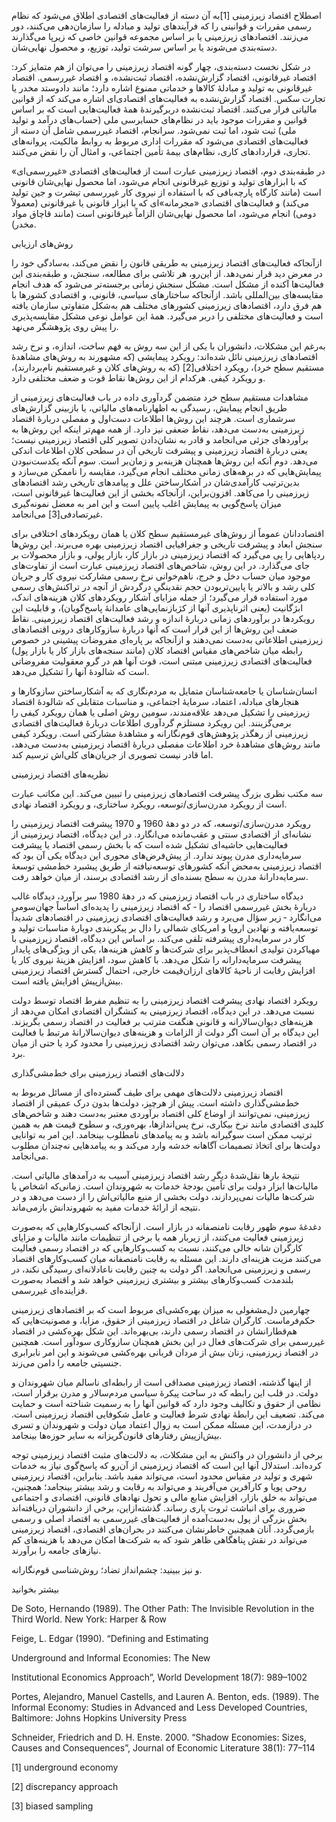   اصطلاح اقتصاد زیرزمینی [1]به آن دسته از فعالیت‌های اقتصادی اطلاق می‌شود که نظام رسمی مقررات و قوانینی را که فرآیندهای تولید و مبادله را سازمان‌دهی می‌کنند، دور می‌زنند. اقتصادهای زیرزمینی یا بر اساس مجموعه قوانین خاصی که زیرپا می‌گذارند دسته‌بندی می‌شوند یا بر اساس سرشت تولید، توزیع، و محصول نهایی‌شان.

در شکل نخست دسته‌بندی، چهار گونه اقتصاد زیرزمینی را می‌توان از هم متمایز کرد: اقتصاد غیرقانونی، اقتصاد گزارش‌نشده، اقتصاد ثبت‌نشده، و اقتصاد غیررسمی. اقتصاد غیرقانونی به تولید و مبادلهٔ کالاها و خدماتی ممنوع اشاره دارد؛ مانند دادوستد مخدر یا تجارت سکس. اقتصاد گزارش‌نشده به فعالیت‌های اقتصادی‌ای اشاره می‌کند که از قوانین مالیاتی فرار می‌کنند. اقتصاد ثبت‌نشده دربرگیرندهٔ همۀ فعالیت‌هایی است که بر اساس قوانین و مقررات موجود باید در نظام‌های حسابرسی ملی (حساب‌های درآمد و تولید ملی) ثبت شود، اما ثبت نمی‌شود. سرانجام، اقتصاد غیررسمی شامل آن دسته از فعالیت‌های اقتصادی می‌شود که مقررات اداری مربوط به روابط مالکیت، پروانه‌های تجاری، قراردادهای کاری، نظام‌های بیمهٔ تأمین اجتماعی، و امثال آن را نقض می‌کنند.

در طبقه‌بندی دوم، اقتصاد زیرزمینی عبارت است از فعالیت‌های اقتصادی «غیررسمی‌ای» که با ابزارهای تولید و توزیع غیرقانونی انجام می‌شود، اما محصول نهایی‌شان قانونی است (مانند کارگاه پارچه‌بافی که با استفاده از نیروی کار غیررسمی تیشرت‌ و جین تولید می‌کند) و فعالیت‌های اقتصادی «مجرمانه»‌ای که با ابزار قانونی یا غیرقانونی (معمولاً دومی) انجام می‌شود، اما محصول نهایی‌شان الزاماً غیرقانونی است (مانند قاچاق مواد مخدر).

روش‌های ارزیابی

ازآنجاکه فعالیت‌های اقتصاد زیرزمینی به طریقی قانون را نقض می‌کند، به‌سادگی خود را در معرض دید قرار نمی‌دهد. از این‌رو، هر تلاشی برای مطالعه، سنجش، و طبقه‌بندی این فعالیت‌ها آکنده از مشکل است. مشکل سنجش زمانی برجسته‌تر می‌شود که هدف انجام مقایسه‌های بین‌المللی باشد. ازآنجاکه ساختارهای سیاسی، قانونی، و اقتصادی‌ کشورها با هم فرق دارد، اقتصادهای زیرزمینی کشورهای مختلف هم به‌شکل متفاوتی سازمان یافته است و فعالیت‌های مختلفی را دربر می‌گیرد. همهٔ این عوامل نوعی مشکل مقایسه‌پذیری را پیش روی پژوهشگر می‌نهد.

 به‌رغم این مشکلات، دانشوران با یکی از این سه روش به فهم ساخت، اندازه، و نرخ رشد اقتصادهای زیرزمینی نائل شده‌اند: رویکرد پیمایشی (که مشهورند به روش‌های مشاهدهٔ مستقیم سطح خرد)، رویکرد اختلافی[2] (که به روش‌های کلان و غیرمستقیم نام‌بردارند)، و رویکرد کیفی. هرکدام از این روش‌ها نقاط قوت و ضعف مختلفی دارد.

 مشاهدات مستقیم سطح خرد متضمن گردآوری داده در باب فعالیت‌های زیرزمینی از طریق انجام پیمایش‌، رسیدگی به اظهارنامه‌های مالیاتی، یا بازبینی گزارش‌های سرشماری‌ است. هرچند این روش‌ها اطلاعات دست‌اول و مفصلی دربارهٔ اقتصاد زیرزمینی به‌دست می‌دهد، نقاط ضعفی نیز دارد. از همه مهم‌تر اینکه این روش‌ها به برآوردهای جزئی می‌انجامد و قادر به نشان‌دادن تصویر کلی اقتصاد زیرزمینی نیست؛ یعنی دربارهٔ اقتصاد زیرزمینی و پیشرفت تاریخی آن در سطحی کلان اطلاعات اندکی می‌دهد. دوم آنکه این روش‌ها همچنان هزینه‌بر و زمان‌بر است. سوم آنکه یکدست‌نبودن پیمایش‌هایی که در برهه‌های زمانی مختلف انجام می‌گیرد، مقایسه را ناممکن می‌سازد و بدین‌ترتیب کارآمدی‌شان در آشکارساختن علل و پیامدهای تاریخی رشد اقتصادهای زیرزمینی را می‌کاهد. افزون‌براین، ازآنجاکه بخشی از این فعالیت‌ها غیرقانونی است، میزان پاسخ‌گویی به پیمایش اغلب پایین است و این امر به معضل نمونه‌گیری غیرتصادفی[3] می‌انجامد. 

اقتصاددانان عموماً از روش‌های غیرمستقیم سطح کلان یا همان رویکردهای اختلافی برای سنجش ابعاد و پیشرفت تاریخی و جغرافیایی اقتصاد زیرزمینی بهره می‌برند. این روش‌ها ردپاهایی را پی می‌گیرد که اقتصاد زیرزمینی در بازار کار، بازار پولی، و بازار محصولات بر جای می‌گذارد. در این روش، شاخص‌های اقتصاد زیرزمینی عبارت است از تفاوت‌های موجود میان حساب دخل و خرج، ناهم‌خوانی نرخ رسمی مشارکت نیروی کار و جریان کلی رشد و بالاتر یا پایین‌تربودن حجم نقدینگیِ درگردش از آنچه در تراکنش‌های رسمی مورد استفاده قرار می‌گیرد؛ از جمله مزایای آشکار رویکردهای کلان هزینه‌های اندک، ابژگانیت (یعنی اثرناپذیری آنها از کژبازنمایی‌های عامدانۀ پاسخ‌گویان)، و قابلیت این رویکردها در برآوردهای زمانی دربارهٔ اندازه و رشد فعالیت‌های اقتصاد زیرزمینی. نقاط ضعف این روش‌ها از این قرار است که آنها دربارهٔ سازوکارهای درونی اقتصادهای زیرزمینی اطلاعاتی به‌دست نمی‌دهند و ازآنجاکه بر پاره‌ای مفروضات پیشینی در خصوص رابطه میان شاخص‌های مقیاس اقتصاد کلان (مانند سنجه‌های بازار کار یا بازار پول) فعالیت‌های اقتصادی زیرزمینی مبتنی است، قوت آنها هم در گرو معقولیت مفروضاتی است که شالودۀ آنها را تشکیل می‌دهد.

انسان‌شناسان یا جامعه‌شناسان متمایل به مردم‌نگاری که به آشکارساختن سازوکارها و هنجارهای مبادله، اعتماد، سرمایهٔ اجتماعی، و مناسبات متقابلی که شالودۀ اقتصاد زیرزمینی را تشکیل می‌دهد علاقه‌مندند، سومین روش اصلی یا همان رویکرد کیفی را برمی‌گزینند. این رویکرد مستلزم گردآوری اطلاعات دربارهٔ فعالیت‌های اقتصادی زیرزمینی از رهگذر پژوهش‌های قوم‌نگارانه و مشاهدهٔ مشارکتی است. رویکرد کیفی مانند روش‌های مشاهدهٔ خرد اطلاعات مفصلی دربارهٔ اقتصاد زیرزمینی به‌دست می‌دهد، اما قادر نیست تصویری از جریان‌های کلی‌اش ترسیم کند.

نظریه‌های اقتصاد زیرزمینی

سه مکتب نظری بزرگ پیشرفت اقتصادهای زیرزمینی را تبیین می‌کند. این مکاتب عبارت است از رویکرد مدرن‌سازی/توسعه، رویکرد ساختاری، و رویکرد اقتصاد نهادی.

رویکرد مدرن‌سازی/توسعه، که در دو دهۀ 1960 و 1970 پیشرفت اقتصاد زیرزمینی را نشانه‌ای از اقتصادی سنتی و عقب‌مانده می‌انگارد. در این دیدگاه، اقتصاد زیرزمینی از فعالیت‌هایی حاشیه‌ای تشکیل شده‌ است که با بخش رسمی اقتصاد یا پیشرفت سرمایه‌داری مدرن پیوند ندارد. از پیش‌فرض‌های محوری این دیدگاه یکی آن بود که اقتصاد زیرزمینی به‌محض آنکه کشورهای توسعه‌نیافته از طریق پیشبرد خط‌مشی توسعۀ سرمایه‌دارانهٔ مدرن به سطح بسنده‌ای از رشد اقتصادی برسند، از میان خواهد رفت.

دیدگاه ساختاری در باب اقتصاد زیرزمینی که در دههٔ 1980 سر برآورد، دیدگاه غالب دربارهٔ بخش غیررسمی اقتصاد را ‐ که اقتصاد زیرزمینی را پدیده‌ای اساساً جهان‌سومی می‌انگارد ‐ زیر سؤال می‌برد و رشد فعالیت‌های اقتصادی زیرزمینی در اقتصادهای شدیداً توسعه‌یافته و نهادین اروپا و امریکای شمالی را دال بر پیکربندی دوبارۀ مناسبات تولید و کار در سرمایه‌داری پیشرفته تلقی می‌کند. بر اساس این دیدگاه، اقتصاد زیرزمینی با مهیاکردن تولیدی انعطاف‌پذیر برای شرکت‌ها و کاهش هزینه‌ها، یکی از ویژگی‌های پایدار پیشرفت سرمایه‌دارانه را شکل می‌دهد. با کاهش سود، افزایش هزینهٔ نیروی کار یا افزایش رقابت از ناحیۀ کالاهای ارزان‌قیمت خارجی، احتمال گسترش اقتصاد زیرزمینی بیش‌ازپیش افزایش یافته است.

رویکرد اقتصاد نهادی پیشرفت اقتصاد زیرزمینی را به تنظیم مفرط اقتصاد توسط دولت نسبت می‌دهد. در این دیدگاه، اقتصاد زیرزمینی به کنشگران اقتصادی امکان می‌دهد از هزینه‌های دیوان‌سالارانه و قانونی هنگفت مترتب بر فعالیت در اقتصاد رسمی بگریزند. این دیدگاه بر آن است اگر دولت از الزامات و هزینه‌های دیوان‌سالارانهٔ مرتبط با فعالیت در اقتصاد رسمی بکاهد، می‌توان رشد اقتصادی زیرزمینی را محدود کرد یا حتی از میان برد.

دلالت‌های اقتصاد زیرزمینی برای خط‌مشی‌گذاری

اقتصاد زیرزمینی دلالت‌های مهمی برای طیف گسترده‌ای از مسائل مربوط به خط‌مشی‌گذاری داشته است. پیش از هرچیز، دولت‌ها بدون درک عمیقی از اقتصاد زیرزمینی، نمی‌توانند از اوضاع کلی اقتصاد برآوردی معتبر به‌دست دهند و شاخص‌های کلیدی اقتصادی مانند نرخ بیکاری، نرخ پس‌اندازها، بهره‌وری، و سطوح قیمت هم به همین ترتیب ممکن است سوگیرانه باشد و به پیامدهای نامطلوب بینجامد. این امر به توانایی دولت‌ها برای اتخاذ تصمیمات آگاهانه خدشه وارد می‌کند و به پیامدهایی نه‌چندان مطلوب می‌انجامد.

نتیجهٔ بارها نقل‌شدۀ دیگرِ رشد اقتصاد زیرزمینی آسیب به درآمدهای مالیاتی است. مالیات‌ها ابزار دولت برای تأمین بودجهٔ خدمات به شهروندان است. زمانی‌که اشخاص یا شرکت‌ها مالیات‌ نمی‌پردازند، دولت بخشی از منبع مالیاتی‌اش را از دست می‌دهد و در نتیجه از ارائۀ خدمات مفید به شهروندانش بازمی‌ماند.

دغدغهٔ سوم ظهور رقابت نامنصفانه در بازار است. ازآنجاکه کسب‌و‌کارهایی که به‌صورت زیرزمینی فعالیت می‌کنند، از زیربار همه یا برخی از تنظیمات مانند مالیات و مزایای کارگران شانه خالی می‌کنند، نسبت به کسب‌وکارهایی که در اقتصاد رسمی فعالیت می‌کنند مزیت هزینه‌ای دارند. این مسئله به رقابت نامنصفانه میان کسب‌وکارهای اقتصاد رسمی و زیرزمینی می‌انجامد. اگر دولت به چنین رقابت ناعادلانه‌ای رسیدگی نکند، در بلندمدت کسب‌و‌کارهای بیشتر و بیشتری زیرزمینی خواهد شد و اقتصاد به‌صورت فزاینده‌ای غیررسمی.

چهارمین دل‌مشغولی به میزان بهره‌کشی‌ای مربوط است که بر اقتصادهای زیرزمینی حکم‌فرماست. کارگران شاغل در اقتصاد زیرزمینی از حقوق، مزایا، و مصونیت‌هایی که هم‌قطارانشان در اقتصاد رسمی دارند، بی‌بهره‌اند. این شکل بهره‌کشی در اقتصاد غیررسمی برای شرکت‌های فعال در این بخش همچنان سازوکاری سودآور است. همچنین در اقتصاد زیرزمینی، زنان بیش از مردان قربانی بهره‌کشی می‌شوند و این امر نابرابری جنسیتی جامعه را دامن می‌زند.

از اینها گذشته، اقتصاد زیرزمینی مصداقی است از رابطه‌ای ناسالم میان شهروندان و دولت. در قلب این رابطه که در ساحت پیکرهٔ سیاسی مردم‌سالار و مدرن برقرار است، نظامی از حقوق و تکالیف وجود دارد که قوانین آنها را به رسمیت شناخته است و حمایت می‌کند. تضعیف این رابطۀ نهادی شرط فعالیت و عامل شکوفایی اقتصاد زیرزمینی است. در درازمدت، این مسئله ممکن است به زوال اعتماد میان دولت و شهروندان و تسری بیش‌ازپیش رفتارهای قانون‌گریزانه به سایر حوزه‌ها بینجامد.

برخی از دانشوران در واکنش به این مشکلات، به دلالت‌های مثبت اقتصاد زیرزمینی توجه کرده‌اند. استدلال آنها این است که اقتصاد زیرزمینی از آن‌رو که پاسخ‌گوی نیاز به خدمات شهری و تولید در مقیاس محدود است، می‌تواند مفید باشد. بنابراین، اقتصاد زیرزمینی روحی پویا و کارآفرین می‌آفریند و می‌تواند به رقابت و رشد بیشتر بینجامد؛ همچنین، می‌تواند به خلق بازار، افزایش منابع مالی و تحول نهادهای قانونی، اقتصادی و اجتماعی ضروری برای انباشت ثروت یاری رساند. گذشته‌ازاین، برخی از دانشوران دریافته‌اند بخش بزرگی از پول به‌دست‌آمده از فعالیت‌های غیررسمی به اقتصاد اصلی و رسمی بازمی‌گردد. آنان همچنین خاطرنشان می‌کنند در بحران‌های اقتصادی، اقتصاد زیرزمینی می‌تواند در نقش پناهگاهی ظاهر شود که به شرکت‌ها امکان می‌دهد با هزینه‌های کم نیازهای جامعه را برآورند.

و نیز ببینید: چشم‌انداز تضاد؛ روش‌شناسی قوم‌نگارانه.

بیشتر بخوانید

De Soto, Hernando (1989). The Other Path: The Invisible Revolution in the Third World. New York: Harper & Row

Feige, L. Edgar (1990). “Defining and Estimating

Underground and Informal Economies: The New

Institutional Economics Approach”, World Development 18(7): 989–1002

Portes, Alejandro, Manuel Castells, and Lauren A. Benton, eds. (1989). The Informal Economy: Studies in Advanced and Less Developed Countries, Baltimore: Johns Hopkins University Press

Schneider, Friedrich and D. H. Enste. 2000. “Shadow Economies: Sizes, Causes and Consequences”, Journal of Economic Literature 38(1): 77–114

 [1] underground economy

 [2] discrepancy approach

 [3] biased sampling

 

 

 

 